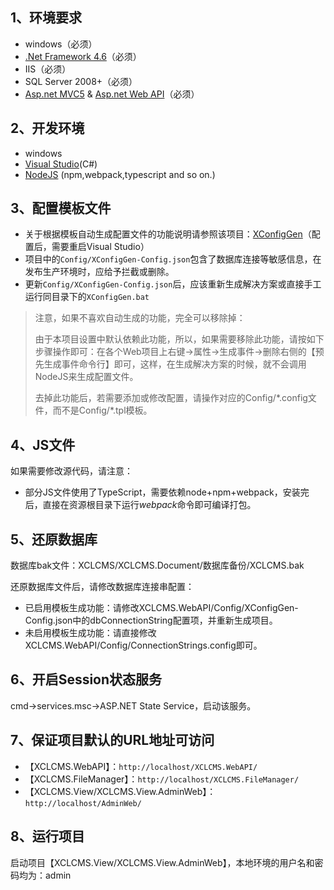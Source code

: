## 1、环境要求 ##

- windows（必须）
- [.Net Framework 4.6](https://www.microsoft.com/zh-cn/download/details.aspx?id=30653)（必须）
- IIS（必须）
- SQL Server 2008+（必须）
- [Asp.net MVC5](https://www.asp.net/mvc/mvc5) & [Asp.net Web API](https://www.asp.net/web-api)（必须）

## 2、开发环境 ##

- windows
- [Visual Studio](https://www.visualstudio.com/)(C#)
- [NodeJS](https://nodejs.org/zh-cn/) (npm,webpack,typescript and so on.)

## 3、配置模板文件 ##

- 关于根据模板自动生成配置文件的功能说明请参照该项目：[XConfigGen](https://github.com/xucongli1989/XConfigGen)（配置后，需要重启Visual Studio）
- 项目中的`Config/XConfigGen-Config.json`包含了数据库连接等敏感信息，在发布生产环境时，应给予拦截或删除。
- 更新`Config/XConfigGen-Config.json`后，应该重新生成解决方案或直接手工运行同目录下的`XConfigGen.bat`

> 注意，如果不喜欢自动生成的功能，完全可以移除掉：
> 
> 由于本项目设置中默认依赖此功能，所以，如果需要移除此功能，请按如下步骤操作即可：在各个Web项目上右键->属性->生成事件->删除右侧的【预先生成事件命令行】即可，这样，在生成解决方案的时候，就不会调用NodeJS来生成配置文件。
> 
> 去掉此功能后，若需要添加或修改配置，请操作对应的Config/\*.config文件，而不是Config/\*.tpl模板。


## 4、JS文件 ##

如果需要修改源代码，请注意：

- 部分JS文件使用了TypeScript，需要依赖node+npm+webpack，安装完后，直接在资源根目录下运行*webpack*命令即可编译打包。

## 5、还原数据库 ##

数据库bak文件：XCLCMS/XCLCMS.Document/数据库备份/XCLCMS.bak

还原数据库文件后，请修改数据库连接串配置：

- 已启用模板生成功能：请修改XCLCMS.WebAPI/Config/XConfigGen-Config.json中的dbConnectionString配置项，并重新生成项目。
- 未启用模板生成功能：请直接修改XCLCMS.WebAPI/Config/ConnectionStrings.config即可。

## 6、开启Session状态服务 ##

cmd->services.msc->ASP.NET State Service，启动该服务。

## 7、保证项目默认的URL地址可访问

- 【XCLCMS.WebAPI】：`http://localhost/XCLCMS.WebAPI/`
- 【XCLCMS.FileManager】：`http://localhost/XCLCMS.FileManager/`
- 【XCLCMS.View/XCLCMS.View.AdminWeb】：`http://localhost/AdminWeb/`

## 8、运行项目 ##

启动项目【XCLCMS.View/XCLCMS.View.AdminWeb】，本地环境的用户名和密码均为：admin


